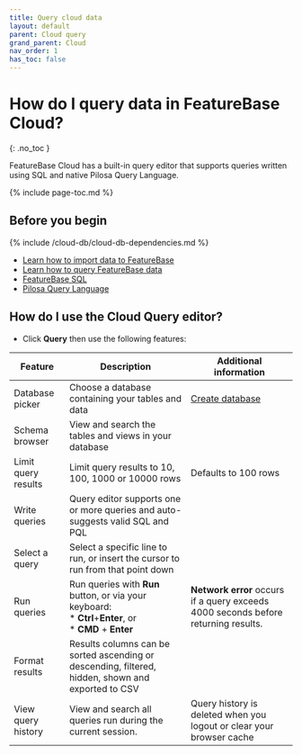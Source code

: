 ```yaml
---
title: Query cloud data
layout: default
parent: Cloud query
grand_parent: Cloud
nav_order: 1
has_toc: false
---
```


# How do I query data in FeatureBase Cloud?
{: .no_toc }

FeatureBase Cloud has a built-in query editor that supports queries written using SQL and native Pilosa Query Language.

{% include page-toc.md %}

## Before you begin

{% include /cloud-db/cloud-db-dependencies.md %}
* [Learn how to import data to FeatureBase](/docs/cloud/cloud-ingest/cloud-ingest-manage)
* [Learn how to query FeatureBase data](/docs/cloud/cloud-query/cloud-query-home)
* [FeatureBase SQL](/docs/sql-guide/sql-guide-home)
* [Pilosa Query Language](/docs/pql-guide/pql-home)

## How do I use the Cloud Query editor?

* Click **Query** then use the following features:

| Feature | Description | Additional information |
|---|---|---|
| Database picker | Choose a database containing your tables and data | [Create database](/docs/cloud/cloud-databases/cloud-db-manage) |
| Schema browser | View and search the tables and views in your database |  |
| Limit query results | Limit query results to 10, 100, 1000 or 10000 rows |  Defaults to 100 rows |
| Write queries | Query editor supports one or more queries and auto-suggests valid SQL and PQL |  |
| Select a query | Select a specific line to run, or insert the cursor to run from that point down |  |
| Run queries | Run queries with **Run** button, or via your keyboard:<br/>* **Ctrl**+**Enter**, or<br/>* **CMD** + **Enter** | **Network error** occurs if a query exceeds 4000 seconds before returning results. |
| Format results | Results columns can be sorted ascending or descending, filtered, hidden, shown and exported to CSV |  |
| View query history | View and search all queries run during the current session. | Query history is deleted when you logout or clear your browser cache |
